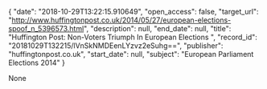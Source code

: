 {
  "date": "2018-10-29T13:22:15.910649", 
  "open_access": false, 
  "target_url": "http://www.huffingtonpost.co.uk/2014/05/27/european-elections-spoof_n_5396573.html", 
  "description": null, 
  "end_date": null, 
  "title": "Huffington Post: Non-Voters Triumph In European Elections ", 
  "record_id": "20181029T132215/lVnSkNMDEenLYzvz2eSuhg==", 
  "publisher": "huffingtonpost.co.uk", 
  "start_date": null, 
  "subject": "European Parliament Elections 2014"
}

None